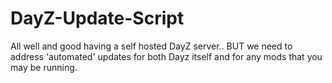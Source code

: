 # DayZ-Update-Script
All well and good having a self hosted DayZ server.. BUT we need to address 'automated' updates for both Dayz itself and for any mods that you may be running.

